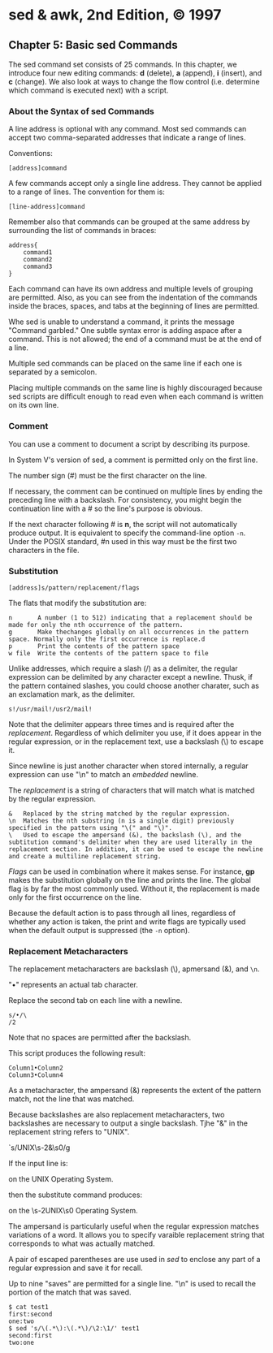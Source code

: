 # sed & awk, 2nd Edition, © 1997

## Chapter 5: Basic sed Commands

The sed command set consists of 25 commands. In this chapter, we introduce four new editing commands: **d** (delete), **a** (append), **i** (insert), and **c** (change). We also look at ways to change the flow control (i.e. determine which command is executed next) with a script.

### About the Syntax of sed Commands

A line address is optional with any command. Most sed commands can accept two comma-separated addresses that indicate a range of lines.

Conventions:

`[address]command`

A few commands accept only a single line address. They cannot be applied to a range of lines. The convention for them is:

`[line-address]command`

Remember also that commands can be grouped at the same address by surrounding the list of commands in braces:

```
address{
    command1
    command2
    command3
}
```

Each command can have its own address and multiple levels of grouping are permitted.
Also, as you can see from the indentation of the commands inside the braces, spaces, and tabs at the beginning of lines are permitted.

Whe sed is unable to understand a command, it prints the message "Command garbled." One subtle syntax error is adding aspace after a command. This is not allowed; the end of a command must be at the end of a line.

Multiple sed commands can be placed on the same line if each one is separated by a semicolon.

Placing multiple commands on the same line is highly discouraged because sed scripts are difficult enough to read even when each command is written on its own line.

### Comment

You can use a comment to document a script by describing its purpose.

In System V's version of sed, a comment is permitted only on the first line.

The number sign (\#) must be the first character on the line.

If necessary, the comment can be continued on multiple lines by ending the preceding line with a backslash. For consistency, you might begin the continuation line with a \# so the line's purpose is obvious.

If the next character following \# is **n**, the script will not automatically produce output. It is equivalent to specify the command-line option `-n`. Under the POSIX standard, \#n used in this way must be the first two characters in the file.

### Substitution

`[address]s/pattern/replacement/flags`

The flats that modify the substitution are:

```
n       A number (1 to 512) indicating that a replacement should be made for only the nth occurrence of the pattern.
g       Make thechanges globally on all occurrences in the pattern space. Normally only the first occurrence is replace.d
p       Print the contents of the pattern space
w file  Write the contents of the pattern space to file
```

Unlike addresses, which require a slash (/) as a delimiter, the regular expression can be delimited by any character except a newline. Thusk, if the pattern contained slashes, you could choose another charater, such as an exclamation mark, as the delimiter.

`s!/usr/mail!/usr2/mail!`

Note that the delimiter appears three times and is required after the _replacement_.
Regardless of which delimiter you use, if it does appear in the regular expression, or in the replacement text, use a backslash (\\) to escape it.

Since newline is just another character when stored internally, a regular expression can use "\n" to match an _embedded_ newline.

The _replacement_ is a string of characters that will match what is matched by the regular expression.

```
&   Replaced by the string matched by the regular expression.
\n  Matches the nth substring (n is a single digit) previously specified in the pattern using "\(" and "\)".
\   Used to escape the ampersand (&), the backslash (\), and the subtitution command's delimiter when they are used literally in the replacement section. In addition, it can be used to escape the newline and create a multiline replacement string.
```

_Flags_ can be used in combination where it makes sense. For instance, **gp** makes the substitution globally on the line and prints the line. The global flag is by far the most commonly used. Without it, the replacement is made only for the first occurrence on the line.

Because the default action is to pass through all lines, regardless of whether any action is taken, the print and write flags are typically used when the default output is suppressed (the `-n` option).

### Replacement Metacharacters

The replacement metacharacters are backslash (\\), apmersand (&), and `\n`.

"•" represents an actual tab character.

Replace the second tab on each line with a newline.
```
s/•/\
/2
```

Note that no spaces are permitted after the backslash.

This script produces the following result:

```
Column1•Column2
Column3•Column4
```

As a metacharacter, the ampersand (&) represents the extent of the pattern match, not the line that was matched.

Because backslashes are also replacement metacharacters, two backslashes are necessary to output a single backslash. Tjhe "&" in the replacement string refers to "UNIX".

`s/UNIX\\s-2&\\s0/g

If the input line is:

on the UNIX Operating System.

then the substitute command produces:

on the \s-2UNIX\s0 Operating System.

The ampersand is particularly useful when the regular expression matches variations of a word. It allows you to specify varaible replacement string that corresponds to what was actually matched.

A pair of escaped parentheses are use used in _sed_ to enclose any part of a regular expression and save it for recall.

Up to nine "saves" are permitted for a single line. "\n" is used to recall the portion of the match that was saved.

```
$ cat test1
first:second
one:two
$ sed 's/\(.*\):\(.*\)/\2:\1/' test1
second:first
two:one
```
